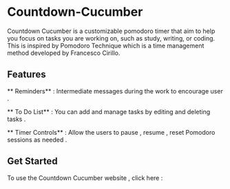 # Countdown-Cucumber
Countdown Cucumber is a customizable pomodoro timer that aim to help you focus on tasks you are working on, such as study, writing, or coding. This is inspired by Pomodoro Technique which is a time management method developed by Francesco Cirillo.

## Features

** Reminders** : Intermediate messages during the work to encourage user .

** To Do List** : You can add and manage tasks by editing and deleting tasks .

** Timer Controls** : Allow the users to  pause , resume , reset Pomodoro sessions  as needed .

## Get Started 
To use the Countdown Cucumber website , click here :

